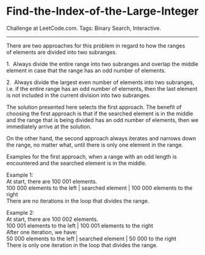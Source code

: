 # Find-the-Index-of-the-Large-Integer
Challenge at LeetCode.com. Tags: Binary Search, Interactive.

--------------------------------------------------------------------------------------------------------------------------------------------------------------------------------

There are two approaches for this problem in regard to how the ranges of elements are divided into two subranges.

1.  Always divide the entire range into two subranges and overlap the middle element in case that the range has an odd number of elements.

2.  Always divide the largest even number of elements into two subranges, i.e. if the entire range has an odd number of elements, then the last element is not included in the current division into two subranges. 

The solution presented here selects the first approach. The benefit of choosing the first approach is that if the searched element is in the middle and the range that is being divided has an odd number of elements, then we immediately arrive at the solution. 

On the other hand, the second approach always iterates and narrows down the range, no matter what, until there is only one element in the range.

Examples for the first approach, when a range with an odd length is encountered and the searched element is in the middle.

Example 1:<br/>
At start, there are 100 001 elements.<br/>
100 000 elements to the left | searched element | 100 000 elements to the right<br/>
There are no iterations in the loop that divides the range.

Example 2:<br/>
At start, there are 100 002 elements.<br/>
100 001 elements to the left | 100 001 elements to the right<br/>
After one iteration, we have:<br/>
50 000 elements to the left | searched element | 50 000 to the right<br/>
There is only one iteration in the loop that divides the range.
